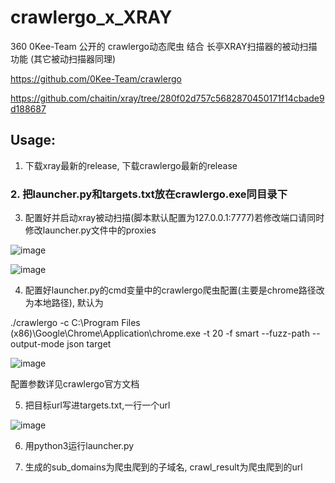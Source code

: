 # crawlergo_x_XRAY

360 0Kee-Team 公开的 crawlergo动态爬虫 结合 长亭XRAY扫描器的被动扫描功能 (其它被动扫描器同理)

https://github.com/0Kee-Team/crawlergo

https://github.com/chaitin/xray/tree/280f02d757c5682870450171f14cbade9d188687

## Usage: 

1. 下载xray最新的release, 下载crawlergo最新的release

### 2. 把launcher.py和targets.txt放在crawlergo.exe同目录下

3. 配置好并启动xray被动扫描(脚本默认配置为127.0.0.1:7777)若修改端口请同时修改launcher.py文件中的proxies

![image](https://raw.githubusercontent.com/timwhitez/crawlergo_x_XRAY/master/img/0.png)

![image](https://raw.githubusercontent.com/timwhitez/crawlergo_x_XRAY/master/img/1.png)

4. 配置好launcher.py的cmd变量中的crawlergo爬虫配置(主要是chrome路径改为本地路径), 默认为

./crawlergo -c C:\Program Files (x86)\Google\Chrome\Application\chrome.exe -t 20 -f smart --fuzz-path --output-mode json target

![image](https://raw.githubusercontent.com/timwhitez/crawlergo_x_XRAY/master/img/4.png)

配置参数详见crawlergo官方文档

5. 把目标url写进targets.txt,一行一个url

![image](https://raw.githubusercontent.com/timwhitez/crawlergo_x_XRAY/master/img/3.png)

6. 用python3运行launcher.py

7. 生成的sub_domains为爬虫爬到的子域名, crawl_result为爬虫爬到的url
